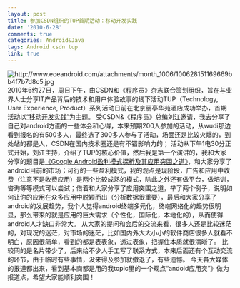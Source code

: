 ```yaml
---
layout: post
title: 参加CSDN组织的TUP首期活动：移动开发实践
date: '2010-6-28'
comments: true
categories: Android&Java
tags: Android csdn tup
link: true
---
```

<img src="http://www.eoeandroid.com/attachments/month_1006/100628151169669bb4f7b7d8c5.jpg" alt="http://www.eoeandroid.com/attachments/month_1006/100628151169669bb4f7b7d8c5.jpg" />
2010年6约27日，周日下午，由CSDN和《程序员》杂志联合策划组织，旨在与业界人士分享IT产品背后的技术和用户体验故事的线下活动TUP（Technology, User Experience, Product）系列活动日前在北京丽亭华苑酒店成功举办，首期活动以<a href="http://www.eoeandroid.com/thread-23827-1-1.html">“移动开发实践”</a>为主题。
受CSDN&《程序员》总编刘江邀请，我去分享了自己对android方面的一些体会和心得，本来预期200人参加的活动，从wudi那边看到报名的有500多人，最终选了300多人参与了活动，场面还是比较火爆的，到处站的都是人，CSDN在国内技术圈还是有不错影响力的；
活动从下午1电30分正式开始，刘江主持，介绍了TUP的核心价值，然后我是第一个演讲的，我和大家分享的题目是<a href="http://www.eoeandroid.com/thread-23770-1-1.html">《Google Android盈利模式探析及其应用突围之道》</a>，和大家分享了android目前的市场；可行的一些盈利模式，我的观点是现阶段，广告和应用中收费（注意不是收费应用）是两个比较成熟的模式，除此之外还有做平台，做培训，咨询等等模式可以尝试；借着和大家分享了应用突围之道，举了两个例子，说明如何让你的应用在众多应用中脱颖而出（分析数据很重要），最后和大家分享了android的发展趋势，我个人觉得android终端多元化，终端网络化的趋势很明显，那么带来的就是应用的巨大需求（个性化，国际化，本地化的），从而使得android人才缺口非常大。
从大家的提问和会后的交流来看，很多人还是比较迷茫的，对现况的迷茫，对市场的迷茫，比如国内外大大小小的软件商店很多人就看不明白，原因很简单，看到的都是表表象，透过表象，把握住本质就很清晰了。
比较冏的是名片带少了，后来给不少人手工写了联系方式，本来后面还有个互动交流的环节，由于临时有些事情，没来得及参加就撤退了，有些遗憾。
今天各大媒体的报道都出来，看到基本商都是用的我topic里的一个观点“andoid应用突”》做为报道点，希望大家能顺利突围！
